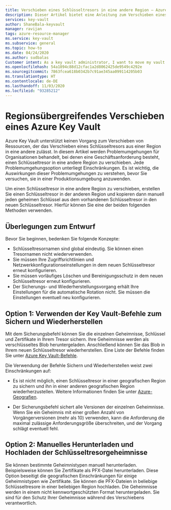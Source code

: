 ```yaml
---
title: Verschieben eines Schlüsseltresors in eine andere Region – Azure Key Vault| Microsoft-Dokumentation
description: Dieser Artikel bietet eine Anleitung zum Verschieben eines Schlüsseltresors in eine andere Region.
services: key-vault
author: ShaneBala-keyvault
manager: ravijan
tags: azure-resource-manager
ms.service: key-vault
ms.subservice: general
ms.topic: how-to
ms.date: 04/24/2020
ms.author: sudbalas
Customer intent: As a key vault administrator, I want to move my vault to another region.
ms.openlocfilehash: 54a1894c88d12cfac1a2d8062425de9549c4292e
ms.sourcegitcommit: 7863fcea618b0342b7c91ae345aa099114205b03
ms.translationtype: HT
ms.contentlocale: de-DE
ms.lasthandoff: 11/03/2020
ms.locfileid: "93285212"
---
```

# <a name="move-an-azure-key-vault-across-regions"></a>Regionsübergreifendes Verschieben eines Azure Key Vault

Azure Key Vault unterstützt keinen Vorgang zum Verschieben von Ressourcen, der das Verschieben eines Schlüsseltresors aus einer Region in eine andere zulässt. In diesem Artikel werden Problemumgehungen für Organisationen behandelt, bei denen eine Geschäftsanforderung besteht, einen Schlüsseltresor in eine andere Region zu verschieben. Jede Problemumgehungsoption unterliegt Einschränkungen. Es ist wichtig, die Auswirkungen dieser Problemumgehungen zu verstehen, bevor Sie versuchen, sie in einer Produktionsumgebung anzuwenden.

Um einen Schlüsseltresor in eine andere Region zu verschieben, erstellen Sie einen Schlüsseltresor in der anderen Region und kopieren dann manuell jeden geheimen Schlüssel aus dem vorhandenen Schlüsseltresor in den neuen Schlüsseltresor. Hierfür können Sie eine der beiden folgenden Methoden verwenden.

## <a name="design-considerations"></a>Überlegungen zum Entwurf

Bevor Sie beginnen, bedenken Sie folgende Konzepte:

* Schlüsseltresornamen sind global eindeutig. Sie können einen Tresornamen nicht wiederverwenden.
* Sie müssen Ihre Zugriffsrichtlinien und Netzwerkkonfigurationseinstellungen in dem neuen Schlüsseltresor erneut konfigurieren.
* Sie müssen vorläufiges Löschen und Bereinigungsschutz in dem neuen Schlüsseltresor erneut konfigurieren.
* Der Sicherungs- und Wiederherstellungsvorgang erhält Ihre Einstellungen für die automatische Rotation nicht. Sie müssen die Einstellungen eventuell neu konfigurieren.

## <a name="option-1-use-the-key-vault-backup-and-restore-commands"></a>Option 1: Verwenden der Key Vault-Befehle zum Sichern und Wiederherstellen

Mit dem Sicherungsbefehl können Sie die einzelnen Geheimnisse, Schlüssel und Zertifikate in Ihrem Tresor sichern. Ihre Geheimnisse werden als verschlüsseltes Blob heruntergeladen. Anschließend können Sie das Blob in Ihrem neuen Schlüsseltresor wiederherstellen. Eine Liste der Befehle finden Sie unter [Azure Key Vault-Befehle](/powershell/module/azurerm.keyvault/?view=azurermps-6.13.0#key_vault).

Die Verwendung der Befehle Sichern und Wiederherstellen weist zwei Einschränkungen auf:

* Es ist nicht möglich, einen Schlüsseltresor in einer geografischen Region zu sichern und ihn in einer anderen geografischen Region wiederherzustellen. Weitere Informationen finden Sie unter [Azure-Geografien](https://azure.microsoft.com/global-infrastructure/geographies/).

* Der Sicherungsbefehl sichert alle Versionen der einzelnen Geheimnisse. Wenn Sie ein Geheimnis mit einer großen Anzahl von Vorgängerversionen (mehr als 10) verwenden, kann die Anforderung die maximal zulässige Anforderungsgröße überschreiten, und der Vorgang schlägt eventuell fehl.

## <a name="option-2-manually-download-and-upload-the-key-vault-secrets"></a>Option 2: Manuelles Herunterladen und Hochladen der Schlüsseltresorgeheimnisse

Sie können bestimmte Geheimnistypen manuell herunterladen. Beispielsweise können Sie Zertifikate als PFX-Datei herunterladen. Diese Option beseitigt die geografischen Einschränkungen für einige Geheimnistypen wie Zertifikate. Sie können die PFX-Dateien in beliebige Schlüsseltresore in einer beliebigen Region hochladen. Die Geheimnisse werden in einem nicht kennwortgeschützten Format heruntergeladen. Sie sind für den Schutz Ihrer Geheimnisse während des Verschiebens verantwortlich.